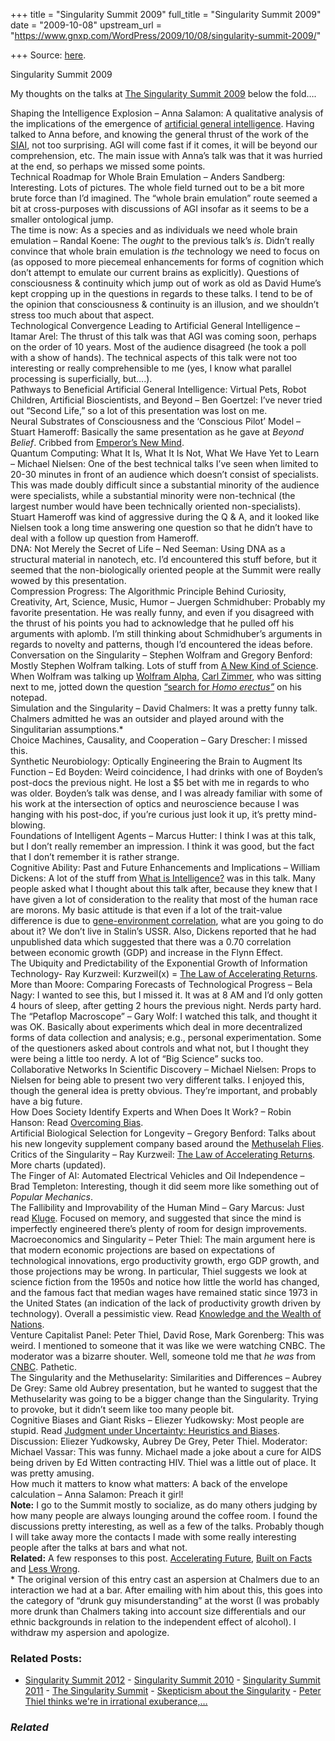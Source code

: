 +++
title = "Singularity Summit 2009"
full_title = "Singularity Summit 2009"
date = "2009-10-08"
upstream_url = "https://www.gnxp.com/WordPress/2009/10/08/singularity-summit-2009/"

+++
Source: [here](https://www.gnxp.com/WordPress/2009/10/08/singularity-summit-2009/).

Singularity Summit 2009

My thoughts on the talks at [The Singularity Summit 2009](http://www.singularitysummit.com/) below the fold….

  
Shaping the Intelligence Explosion – Anna Salamon: A qualitative analysis of the implications of the emergence of [artificial general intelligence](https://en.wikipedia.org/wiki/Strong_AI). Having talked to Anna before, and knowing the general thrust of the work of the [SIAI](http://singinst.org/), not too surprising. AGI will come fast if it comes, it will be beyond our comprehension, etc. The main issue with Anna’s talk was that it was hurried at the end, so perhaps we missed some points.  
Technical Roadmap for Whole Brain Emulation – Anders Sandberg: Interesting. Lots of pictures. The whole field turned out to be a bit more brute force than I’d imagined. The “whole brain emulation” route seemed a bit at cross-purposes with discussions of AGI insofar as it seems to be a smaller ontological jump.  
The time is now: As a species and as individuals we need whole brain emulation – Randal Koene: The *ought* to the previous talk’s *is*. Didn’t really convince that whole brain emulation is *the* technology we need to focus on (as opposed to more piecemeal enhancements for forms of cognition which don’t attempt to emulate our current brains as explicitly). Questions of consciousness & continuity which jump out of work as old as David Hume’s kept cropping up in the questions in regards to these talks. I tend to be of the opinion that consciousness & continuity is an illusion, and we shouldn’t stress too much about that aspect.  
Technological Convergence Leading to Artificial General Intelligence – Itamar Arel: The thrust of this talk was that AGI was coming soon, perhaps on the order of 10 years. Most of the audience disagreed (he took a poll with a show of hands). The technical aspects of this talk were not too interesting or really comprehensible to me (yes, I know what parallel processing is superficially, but….).  
Pathways to Beneficial Artificial General Intelligence: Virtual Pets, Robot Children, Artificial Bioscientists, and Beyond – Ben Goertzel: I’ve never tried out “Second Life,” so a lot of this presentation was lost on me.  
Neural Substrates of Consciousness and the ‘Conscious Pilot’ Model – Stuart Hameroff: Basically the same presentation as he gave at *Beyond Belief*. Cribbed from [Emperor’s New Mind](https://www.amazon.com/exec/obidos/ASIN/0099771705/geneexpressio-20/).  
Quantum Computing: What It Is, What It Is Not, What We Have Yet to Learn – Michael Nielsen: One of the best technical talks I’ve seen when limited to 20-30 minutes in front of an audience which doesn’t consist of specialists. This was made doubly difficult since a substantial minority of the audience were specialists, while a substantial minority were non-technical (the largest number would have been technically oriented non-specialists). Stuart Hameroff was kind of aggressive during the Q & A, and it looked like Nielsen took a long time answering one question so that he didn’t have to deal with a follow up question from Hameroff.  
DNA: Not Merely the Secret of Life – Ned Seeman: Using DNA as a structural material in nanotech, etc. I’d encountered this stuff before, but it seemed that the non-biologically oriented people at the Summit were really wowed by this presentation.  
Compression Progress: The Algorithmic Principle Behind Curiosity, Creativity, Art, Science, Music, Humor – Juergen Schmidhuber: Probably my favorite presentation. He was really funny, and even if you disagreed with the thrust of his points you had to acknowledge that he pulled off his arguments with aplomb. I’m still thinking about Schmidhuber’s arguments in regards to novelty and patterns, though I’d encountered the ideas before.  
Conversation on the Singularity – Stephen Wolfram and Gregory Benford: Mostly Stephen Wolfram talking. Lots of stuff from [A New Kind of Science](https://www.amazon.com/exec/obidos/ASIN/1579550088/geneexpressio-20/). When Wolfram was talking up [Wolfram Alpha](http://www.wolframalpha.com/), [Carl Zimmer](http://blogs.discovermagazine.com/loom/), who was sitting next to me, jotted down the question [“search for *Homo erectus”*](http://johnhawks.net/node/2239) on his notepad.  
Simulation and the Singularity – David Chalmers: It was a pretty funny talk. Chalmers admitted he was an outsider and played around with the Singulitarian assumptions.\*  
Choice Machines, Causality, and Cooperation – Gary Drescher: I missed this.  
Synthetic Neurobiology: Optically Engineering the Brain to Augment Its Function – Ed Boyden: Weird coincidence, I had drinks with one of Boyden’s post-docs the previous night. He lost a \$5 bet with me in regards to who was older. Boyden’s talk was dense, and I was already familiar with some of his work at the intersection of optics and neuroscience because I was hanging with his post-doc, if you’re curious just look it up, it’s pretty mind-blowing.  
Foundations of Intelligent Agents – Marcus Hutter: I think I was at this talk, but I don’t really remember an impression. I think it was good, but the fact that I don’t remember it is rather strange.  
Cognitive Ability: Past and Future Enhancements and Implications – William Dickens: A lot of the stuff from [What is Intelligence?](https://www.amazon.com/exec/obidos/ASIN/0521741475/geneexpressio-20/) was in this talk. Many people asked what I thought about this talk after, because they knew that I have given a lot of consideration to the reality that most of the human race are morons. My basic attitude is that even if a lot of the trait-value difference is due to [gene-environment correlation](https://en.wikipedia.org/wiki/Gene-environment_correlation), what are you going to do about it? We don’t live in Stalin’s USSR. Also, Dickens reported that he had unpublished data which suggested that there was a 0.70 correlation between economic growth (GDP) and increase in the Flynn Effect.  
The Ubiquity and Predictability of the Exponential Growth of Information Technology- Ray Kurzweil: Kurzweil(x) = [The Law of Accelerating Returns](http://www.kurzweilai.net/articles/art0134.html?printable=1).  
More than Moore: Comparing Forecasts of Technological Progress – Bela Nagy: I wanted to see this, but I missed it. It was at 8 AM and I’d only gotten 4 hours of sleep, after getting 2 hours the previous night. Nerds party hard.  
The “Petaflop Macroscope” – Gary Wolf: I watched this talk, and thought it was OK. Basically about experiments which deal in more decentralized forms of data collection and analysis; e.g., personal experimentation. Some of the questioners asked about controls and what not, but I thought they were being a little too nerdy. A lot of “Big Science” sucks too.  
Collaborative Networks In Scientific Discovery – Michael Nielsen: Props to Nielsen for being able to present two very different talks. I enjoyed this, though the general idea is pretty obvious. They’re important, and probably have a big future.  
How Does Society Identify Experts and When Does It Work? – Robin Hanson: Read [Overcoming Bias](http://www.overcomingbias.com/).  
Artificial Biological Selection for Longevity – Gregory Benford: Talks about his new longevity supplement company based around the [Methuselah Flies](https://en.wikipedia.org/wiki/Experimental_evolution#Modern_experimental_evolution).  
Critics of the Singularity – Ray Kurzweil: [The Law of Accelerating Returns](http://www.kurzweilai.net/articles/art0134.html?printable=1). More charts (updated).  
The Finger of AI: Automated Electrical Vehicles and Oil Independence –  
Brad Templeton: Interesting, though it did seem more like something out of *Popular Mechanics*.  
The Fallibility and Improvability of the Human Mind – Gary Marcus: Just read [Kluge](https://www.amazon.com/exec/obidos/ASIN/054723824X/geneexpressio-20/). Focused on memory, and suggested that since the mind is imperfectly engineered there’s plenty of room for design improvements.  
Macroeconomics and Singularity – Peter Thiel: The main argument here is that modern economic projections are based on expectations of technological innovations, ergo productivity growth, ergo GDP growth, and those projections may be wrong. In particular, Thiel suggests we look at science fiction from the 1950s and notice how little the world has changed, and the famous fact that median wages have remained static since 1973 in the United States (an indication of the lack of productivity growth driven by technology). Overall a pessimistic view. Read [Knowledge and the Wealth of Nations](https://www.amazon.com/exec/obidos/ASIN/0393329887/geneexpressio-20/).  
Venture Capitalist Panel: Peter Thiel, David Rose, Mark Gorenberg: This was weird. I mentioned to someone that it was like we were watching CNBC. The moderator was a bizarre shouter. Well, someone told me that *he was* from [CNBC](https://en.wikipedia.org/wiki/Bob_Pisani). Pathetic.  
The Singularity and the Methuselarity: Similarities and Differences – Aubrey De Grey: Same old Aubrey presentation, but he wanted to suggest that the Methuselarity was going to be a bigger change than the Singularity. Trying to provoke, but it didn’t seem like too many people bit.  
Cognitive Biases and Giant Risks – Eliezer Yudkowsky: Most people are stupid. Read [Judgment under Uncertainty: Heuristics and Biases](https://www.amazon.com/exec/obidos/ASIN/0521284147/geneexpressio-20/).  
Discussion: Eliezer Yudkowsky, Aubrey De Grey, Peter Thiel. Moderator: Michael Vassar: This was funny. Michael made a joke about a cure for AIDS being driven by Ed Witten contracting HIV. Thiel was a little out of place. It was pretty amusing.  
How much it matters to know what matters: A back of the envelope calculation – Anna Salamon: Preach it girl!  
**Note:** I go to the Summit mostly to socialize, as do many others judging by how many people are always lounging around the coffee room. I found the discussions pretty interesting, as well as a few of the talks. Probably though I will take away more the contacts I made with some really interesting people after the talks at bars and what not.  
**Related:** A few responses to this post. [Accelerating Future](http://www.acceleratingfuture.com/michael/blog/2009/10/razib-khan-on-singularity-summit-2009/), [Built on Facts](http://scienceblogs.com/builtonfacts/2009/10/singularity_summit.php) and [Less Wrong](http://lesswrong.com/lw/1ax/im_not_saying_people_are_stupid/).  
\* The original version of this entry cast an aspersion at Chalmers due to an interaction we had at a bar. After emailing with him about this, this goes into the category of “drunk guy misunderstanding” at the worst (I was probably more drunk than Chalmers taking into account size differentials and our ethnic backgrounds in relation to the independent effect of alcohol). I withdraw my aspersion and apologize.

### Related Posts:

- [Singularity Summit
  2012](https://www.gnxp.com/WordPress/2012/06/18/singular-summit-2012/) - [Singularity Summit
  2010](https://www.gnxp.com/WordPress/2010/07/12/singularity-summit-2010/) - [Singularity Summit
  2011](https://www.gnxp.com/WordPress/2011/09/22/singularity-summit-2011/) - [The Singularity
  Summit](https://www.gnxp.com/WordPress/2009/07/26/the-singularity-summit/) - [Skepticism about the
  Singularity](https://www.gnxp.com/WordPress/2009/10/08/skepticism-about-the-singularity/) - [Peter Thiel thinks we're in irrational
  exuberance,…](https://www.gnxp.com/WordPress/2010/04/12/peter-thiel-thinks-were-in-irrational-exuberance-crazy-edition/)

### *Related*

[](https://www.addtoany.com/add_to/facebook?linkurl=https%3A%2F%2Fwww.gnxp.com%2FWordPress%2F2009%2F10%2F08%2Fsingularity-summit-2009%2F&linkname=Singularity%20Summit%202009 "Facebook")[](https://www.addtoany.com/add_to/twitter?linkurl=https%3A%2F%2Fwww.gnxp.com%2FWordPress%2F2009%2F10%2F08%2Fsingularity-summit-2009%2F&linkname=Singularity%20Summit%202009 "Twitter")[](https://www.addtoany.com/add_to/email?linkurl=https%3A%2F%2Fwww.gnxp.com%2FWordPress%2F2009%2F10%2F08%2Fsingularity-summit-2009%2F&linkname=Singularity%20Summit%202009 "Email")[](https://www.addtoany.com/share)
